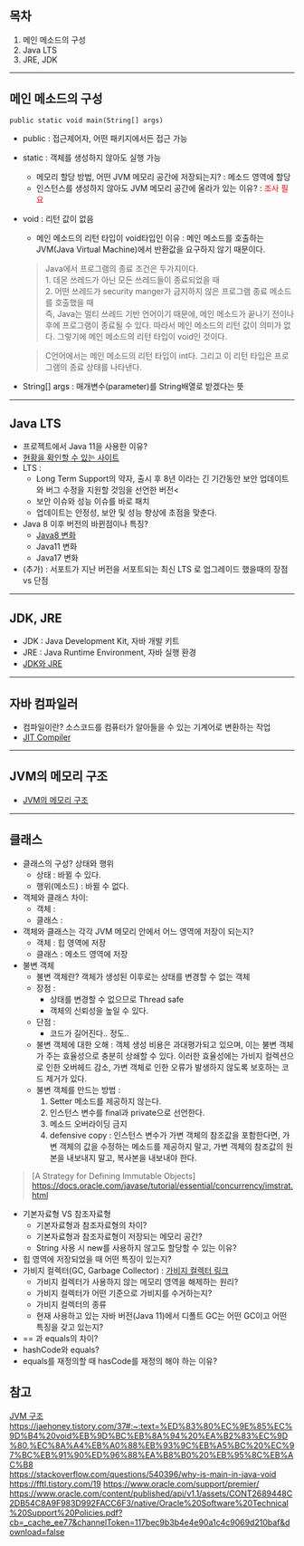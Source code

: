 ## 목차
1. 메인 메소드의 구성
2. Java LTS
3. JRE, JDK

____________________________________

## 메인 메소드의 구성
```
public static void main(String[] args)
```
* public : 접근제어자, 어떤 패키지에서든 접근 가능
* static : 객체를 생성하지 않아도 실행 가능
	* 메모리 할당 방법, 어떤 JVM 메모리 공간에 저장되는지? : 메소드 영역에 할당
	* 인스턴스를 생성하지 않아도 JVM 메모리 공간에 올라가 있는 이유? : <span style="color:red"> 조사 필요 </span>
* void : 리턴 값이 없음
	* 메인 메소드의 리턴 타입이 void타입인 이유 : 메인 메소드를 호출하는 JVM(Java Virtual Machine)에서 반환값을 요구하지 않기 때문이다. <br> 
	> Java에서 프로그램의 종료 조건은 두가지이다.<br>1. 데몬 쓰레드가 아닌 모든 쓰레드들이 종료되었을 때<br>2. 어떤 쓰레드가 security manger가 금지하지 않은 프로그램 종료 메소드를 호출했을 때<br>즉, Java는 멀티 쓰레드 기반 언어이기 때문에, 메인 메소드가 끝나기 전이나 후에 프로그램이 종료될 수 있다. 따라서 메인 메소드의 리턴 값이 의미가 없다. 그렇기에 메인 메소드의 리턴 타입이 void인 것이다.

	> C언어에서는 메인 메소드의 리턴 타입이 int다. 그리고 이 리턴 타입은 프로그램의 종료 상태를 나타낸다.
* String[] args : 매개변수(parameter)를 String배열로 받겠다는 뜻
--------------------------------
## Java LTS
* 프로젝트에서 Java 11을 사용한 이유?
* [현황을 확인할 수 있는 사이트](https://endoflife.date/java)
* LTS : 
	* Long Term Support의 약자, 출시 후 8년 이라는 긴 기간동안 보안 업데이트와 버그 수정을 지원할 것임을 선언한 버전<
	* 보안 이슈와 성능 이슈를 바로 패치
	* 업데이트는 안정성, 보안 및 성능 향상에 초점을 맞춘다.
* Java 8 이후 버전의 바뀐점이나 특징?
	* [Java8 변화](../Java/Java8Change.md)
	* Java11 변화
	* Java17 변화
* \(추가\) : 서포트가 지난 버전을 서포트되는 최신 LTS 로 업그레이드 했을때의 장점 vs 단점
------------------------------------
## JDK, JRE
* JDK : Java Development Kit, 자바 개발 키트 
* JRE : Java Runtime Environment, 자바 실행 환경
* [JDK와 JRE](../Java/JDKandJRE.md)
________________________________________
## 자바 컴파일러
* 컴파일이란? 소스코드를 컴퓨터가 알아들을 수 있는 기계어로 변환하는 작업
* [JIT Compiler](../Java/JITcompiler.md) 
____________________________________________
## JVM의 메모리 구조
* [JVM의 메모리 구조](../Java/JVMstructure.md)
_______________________________________
## 클래스
* 클래스의 구성? 상태와 행위
	* 상태 : 바뀔 수 있다.
	* 행위(메소드) : 바뀔 수 없다.
* 객체와 클래스 차이:
	* 객체 : 
	* 클래스 :
* 객체와 클래스는 각각 JVM 메모리 안에서 어느 영역에 저장이 되는지?
	* 객체 : 힙 영역에 저장
	* 클래스 : 메소드 영역에 저장
* 불변 객체
	* 불변 객체란? 객체가 생성된 이후로는 상태를 변경할 수 없는 객체
	* 장점 : 
		* 상태를 변경할 수 없으므로 Thread safe
		* 객체의 신뢰성을 높일 수 있다.
	* 단점 :
		* 코드가 길어진다.. 정도..
	* 불변 객체에 대한 오해 : 객체 생성 비용은 과대평가되고 있으며, 이는 불변 객체가 주는 효율성으로 충분히 상쇄할 수 있다. 이러한 효율성에는 가비지 컬렉션으로 인한 오버헤드 감소, 가변 객체로 인한 오류가 발생하지 않도록 보호하는 코드 제거가 있다.
	* 불변 객체를 만드는 방법 : 
		1. Setter 메소드를 제공하지 않는다.
		2. 인스턴스 변수를 final과 private으로 선언한다.
		3. 메소드 오버라이딩 금지
		4. defensive copy : 인스턴스 변수가 가변 객체의 참조값을 포함한다면, 가변 객체의 값을 수정하는 메소드를 제공하지 말고, 가변 객체의 참조값의 원본을 내보내지 말고, 복사본을 내보내야 한다.
> [A Strategy for Defining Immutable Objects]
https://docs.oracle.com/javase/tutorial/essential/concurrency/imstrat.html

* 기본자료형 VS 참조자료형
	* 기본자료형과 참조자료형의 차이?
	* 기본자료형과 참조자료형이 저장되는 메모리 공간?
	* String 사용 시 new를 사용하지 않고도 할당할 수 있는 이유?
* 힙 영역에 저장되었을 때 어떤 특징이 있는지?
* 가비지 컬렉터(GC, Garbage Collector) : [가비지 컬렉터 링크](../Java/garbageCollector.md)
	* 가비지 컬렉터가 사용하지 않는 메모리 영역을 해제하는 원리?
	* 가비지 컬렉터가 어떤 기준으로 가비지를 수거하는지?
	* 가비지 컬렉터의 종류
	* 현재 사용하고 있는 자바 버전(Java 11)에서 디폴트 GC는 어떤 GC이고 어떤 특징을 갖고 있는지?
* == 과 equals의 차이?
* hashCode와 equals?
* equals를 재정의할 때 hasCode를 재정의 해야 하는 이유?


## 참고
[JVM 구조](../Java/JVMstructure.md)<br>
https://jaehoney.tistory.com/37#:~:text=%ED%83%80%EC%9E%85%EC%9D%B4%20void%EB%9D%BC%EB%8A%94%20%EA%B2%83%EC%9D%80,%EC%8A%A4%EB%A0%88%EB%93%9C%EB%A5%BC%20%EC%97%BC%EB%91%90%ED%96%88%EA%B8%B0%20%EB%95%8C%EB%AC%B8<br>
https://stackoverflow.com/questions/540396/why-is-main-in-java-void<br>
https://fftl.tistory.com/19
https://www.oracle.com/support/premier/
https://www.oracle.com/content/published/api/v1.1/assets/CONT2689448C2DB54C8A9F983D992FACC6F3/native/Oracle%20Software%20Technical%20Support%20Policies.pdf?cb=_cache_ee77&channelToken=117bec9b3b4e4e90a1c4c9069d210baf&download=false
